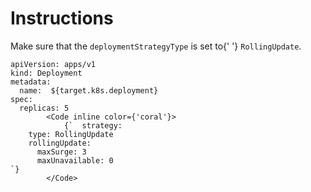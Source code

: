 # Instructions

Make sure that the <Code inline={true}>deploymentStrategyType</Code> is set to{' '}
<Code inline={true}>RollingUpdate</Code>.

```
apiVersion: apps/v1
kind: Deployment
metadata:
  name:  ${target.k8s.deployment}
spec:
  replicas: 5
		<Code inline color={'coral'}>
			{`  strategy:
    type: RollingUpdate
    rollingUpdate:
      maxSurge: 3
      maxUnavailable: 0
`}
		</Code>
```
